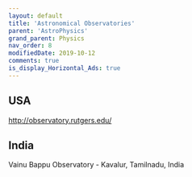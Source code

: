 ```yaml
---
layout: default
title: 'Astronomical Observatories'
parent: 'AstroPhysics'
grand_parent: Physics
nav_order: 8
modifiedDate: 2019-10-12
comments: true
is_display_Horizontal_Ads: true
---
```


## USA
http://observatory.rutgers.edu/


## India
Vainu Bappu Observatory - Kavalur, Tamilnadu, India
